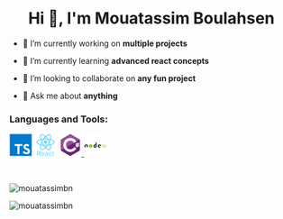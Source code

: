 <h1 align="center">Hi 👋, I'm Mouatassim Boulahsen</h1>

- 🔭 I’m currently working on **multiple projects**

- 🌱 I’m currently learning **advanced react concepts**

- 👯 I’m looking to collaborate on **any fun project**

- 💬 Ask me about **anything**

<!-- - 📫 How to reach me **boulahsen.mouatassim@gmail.com** -->

<!-- <h3 align="left">Connect with me:</h3>
<p align="left">

<a href="https://linkedin.com/in/mouatassim-boulahsen" target="blank"><img align="center" src="https://raw.githubusercontent.com/rahuldkjain/github-profile-readme-generator/master/src/images/icons/Social/linked-in-alt.svg" alt="mouatassim-boulahsen" height="30" width="40" /></a>
<a href="https://stackoverflow.com/users/12572855" target="blank"><img align="center" src="https://raw.githubusercontent.com/rahuldkjain/github-profile-readme-generator/master/src/images/icons/Social/stack-overflow.svg" alt="mouatassim-boulahsen" height="30" width="40" /></a>
</p> -->

<h3 align="left">Languages and Tools:</h3>
<p align="left"> 

<a href="https://www.typescriptlang.org/" target="_blank"> <img src="https://raw.githubusercontent.com/devicons/devicon/master/icons/typescript/typescript-original.svg" alt="typescript" width="40" height="40"/></a> 
<a href="https://reactjs.org/" target="_blank"> <img src="https://raw.githubusercontent.com/devicons/devicon/master/icons/react/react-original-wordmark.svg" alt="react" width="40" height="40"/></a>
<a href="https://www.w3schools.com/cs/" target="_blank"> <img src="https://raw.githubusercontent.com/devicons/devicon/master/icons/csharp/csharp-original.svg" alt="csharp" width="40" height="40"/> </a>
<a href="https://nodejs.org" target="_blank"> <img src="https://raw.githubusercontent.com/devicons/devicon/master/icons/nodejs/nodejs-original-wordmark.svg" alt="nodejs" width="40" height="40"/> </a></p>

<br />

<p><img src="https://github-readme-stats.vercel.app/api/top-langs?username=mouatassimbn&show_icons=true&locale=en&layout=compact" alt="mouatassimbn" /></p>

<p><img src="https://github-readme-stats.vercel.app/api?username=mouatassimbn&show_icons=true&locale=en" alt="mouatassimbn" /></p>
